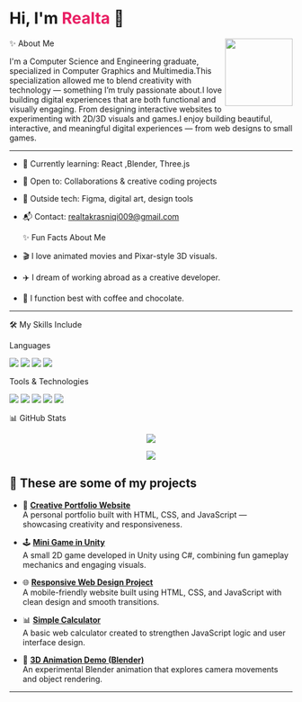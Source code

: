 


<h1>Hi, I'm <span style="color:#e91e63;">Realta </span> 👋</h1>
<img align="right" src="https://i.pinimg.com/originals/82/0d/43/820d430a62d360cf71c4a46f1d305f9c.gif" width="120"/>

✨ About Me

I'm a Computer Science and Engineering graduate, specialized in Computer Graphics and Multimedia.This specialization allowed me to blend creativity with technology — something I’m truly passionate about.I love building digital experiences that are both functional and visually engaging. From designing interactive websites to experimenting with 2D/3D visuals and games.I enjoy building beautiful, interactive, and meaningful digital experiences — from web designs to small games.



---
- 🌱 Currently learning: React ,Blender, Three.js
- 🤝 Open to: Collaborations & creative coding projects
- 🎨 Outside tech: Figma, digital art, design tools
- 📬 Contact: realtakrasniqi009@gmail.com



  ✨ Fun Facts About Me

- 🎬 I love animated movies and Pixar-style 3D visuals.  
- ✈️ I dream of working abroad as a creative developer.  
- 🍫 I function best with coffee and chocolate.


---
🛠 My Skills Include

 Languages
<p>
  <img src="https://img.shields.io/badge/HTML5-E34F26?style=for-the-badge&logo=html5&logoColor=white" /> 
  <img src="https://img.shields.io/badge/CSS3-1572B6?style=for-the-badge&logo=css3&logoColor=white" />
  <img src="https://img.shields.io/badge/JavaScript-F7DF1E?style=for-the-badge&logo=javascript&logoColor=black" />
  <img src="https://img.shields.io/badge/C%23-239120?style=for-the-badge&logo=c-sharp&logoColor=white" />
</p>

 Tools & Technologies
<p>
  <img src="https://img.shields.io/badge/VS Code-007ACC?style=for-the-badge&logo=visualstudiocode&logoColor=white" />
  <img src="https://img.shields.io/badge/Git-F05032?style=for-the-badge&logo=git&logoColor=white" />
  <img src="https://img.shields.io/badge/GitHub-181717?style=for-the-badge&logo=github&logoColor=white" />
  <img src="https://img.shields.io/badge/Trello-0052CC?style=for-the-badge&logo=trello&logoColor=white" />
  <img src="https://img.shields.io/badge/Notion-000000?style=for-the-badge&logo=notion&logoColor=white" />
</p
---

📊 GitHub Stats


<p align="center">
  <img src="https://github-readme-stats.vercel.app/api?username=realta-alta&show_icons=true&theme=radical" />
</p>

<p align="center">
  <img src="https://github-readme-streak-stats.herokuapp.com?user=realta-alta&theme=radical&date_format=M%20j%5B%2C%20Y%5D" />
  <br/>

</p>

## 🚀 These are some of my projects

- 🎨 **[Creative Portfolio Website](https://github.com/realta-alta/portfolio-site)**  
  A personal portfolio built with HTML, CSS, and JavaScript — showcasing creativity and responsiveness.

- 🕹 **[Mini Game in Unity](https://github.com/realta-alta/unity-mini-game)**  
  A small 2D game developed in Unity using C#, combining fun gameplay mechanics and engaging visuals.

- 🌐 **[Responsive Web Design Project](https://github.com/realta-alta/responsive-web-project)**  
  A mobile-friendly website built using HTML, CSS, and JavaScript with clean design and smooth transitions.

- 📊 **[Simple Calculator](https://github.com/realta-alta/simple-calculator)**  
  A basic web calculator created to strengthen JavaScript logic and user interface design.

- 🎥 **[3D Animation Demo (Blender)](https://github.com/realta-alta/blender-animation-demo)**  
  An experimental Blender animation that explores camera movements and object rendering.

---


